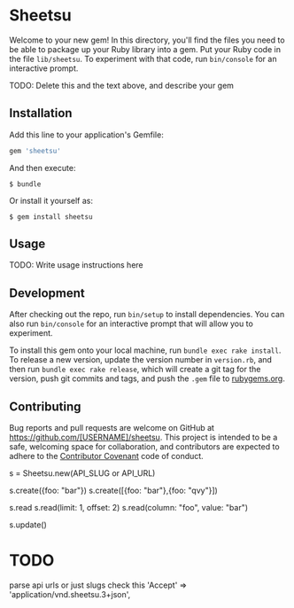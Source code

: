 # Sheetsu

Welcome to your new gem! In this directory, you'll find the files you need to be able to package up your Ruby library into a gem. Put your Ruby code in the file `lib/sheetsu`. To experiment with that code, run `bin/console` for an interactive prompt.

TODO: Delete this and the text above, and describe your gem

## Installation

Add this line to your application's Gemfile:

```ruby
gem 'sheetsu'
```

And then execute:

    $ bundle

Or install it yourself as:

    $ gem install sheetsu

## Usage

TODO: Write usage instructions here

## Development

After checking out the repo, run `bin/setup` to install dependencies. You can also run `bin/console` for an interactive prompt that will allow you to experiment.

To install this gem onto your local machine, run `bundle exec rake install`. To release a new version, update the version number in `version.rb`, and then run `bundle exec rake release`, which will create a git tag for the version, push git commits and tags, and push the `.gem` file to [rubygems.org](https://rubygems.org).

## Contributing

Bug reports and pull requests are welcome on GitHub at https://github.com/[USERNAME]/sheetsu. This project is intended to be a safe, welcoming space for collaboration, and contributors are expected to adhere to the [Contributor Covenant](http://contributor-covenant.org) code of conduct.

s = Sheetsu.new(API_SLUG or API_URL)

s.create({foo: "bar"})
s.create([{foo: "bar"},{foo: "qvy"}])

s.read
s.read(limit: 1, offset: 2)
s.read(column: "foo", value: "bar")

s.update()

# TODO 
parse api urls or just slugs
check this 'Accept' => 'application/vnd.sheetsu.3+json',
